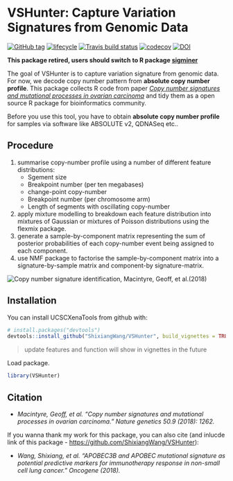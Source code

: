 
<!-- README.md is generated from README.Rmd. Please edit that file -->

# VSHunter: Capture Variation Signatures from Genomic Data

[![GitHub
tag](https://img.shields.io/github/tag/ShixiangWang/VSHunter.svg?label=Github)](https://github.com/ShixiangWang/VSHunter)
[![lifecycle](https://img.shields.io/badge/lifecycle-retire-orange.svg)](https://www.tidyverse.org/lifecycle/#retire)
[![Travis build
status](https://travis-ci.org/ShixiangWang/VSHunter.svg?branch=master)](https://travis-ci.org/ShixiangWang/VSHunter)
[![codecov](https://codecov.io/gh/ShixiangWang/VSHunter/branch/master/graph/badge.svg)](https://codecov.io/gh/ShixiangWang/VSHunter) [![DOI](https://zenodo.org/badge/153238002.svg)](https://zenodo.org/badge/latestdoi/153238002)

**This package retired, users should switch to R package [**sigminer**](https://github.com/ShixiangWang/sigminer)**

The goal of VSHunter is to capture variation signature from genomic
data. For now, we decode copy number pattern from **absolute copy number
profile**. This package collects R code from paper *[Copy number
signatures and mutational processes in ovarian
carcinoma](https://www.nature.com/articles/s41588-018-0179-8)* and tidy
them as a open source R package for bioinformatics community.

Before you use this tool, you have to obtain **absolute copy number
profile** for samples via software like ABSOLUTE v2, QDNASeq etc..

## Procedure

1.  summarise copy-number profile using a number of different feature
    distributions:
      - Sgement size
      - Breakpoint number (per ten megabases)
      - change-point copy-number
      - Breakpoint number (per chromosome arm)
      - Length of segments with oscillating copy-number
2.  apply mixture modelling to breakdown each feature distribution into
    mixtures of Gaussian or mixtures of Poisson distributions using the
    flexmix package.
3.  generate a sample-by-component matrix representing the sum of
    posterior probabilities of each copy-number event being assigned to
    each component.
4.  use NMF package to factorise the sample-by-component matrix into a
    signature-by-sample matrix and component-by
signature-matrix.

<img src="https://media.springernature.com/m685/springer-static/image/art%3A10.1038%2Fs41588-018-0179-8/MediaObjects/41588_2018_179_Fig1_HTML.png" title="Copy number signature identification, Macintyre, Geoff, et al.(2018)" alt="Copy number signature identification, Macintyre, Geoff, et al.(2018)" style="display: block; margin: auto;" />

## Installation

You can install UCSCXenaTools from github with:

``` r
# install.packages("devtools")
devtools::install_github("ShixiangWang/VSHunter", build_vignettes = TRUE)
```

> update features and function will show in vignettes in the future

Load package.

``` r
library(VSHunter)
```

## Citation

  - *Macintyre, Geoff, et al. “Copy number signatures and mutational
    processes in ovarian carcinoma.” Nature genetics 50.9 (2018): 1262.*

If you wanna thank my work for this package, you can also cite (and
inlucde link of this package -
<https://github.com/ShixiangWang/VSHunter>):

  - *Wang, Shixiang, et al. “APOBEC3B and APOBEC mutational signature as
    potential predictive markers for immunotherapy response in non-small
    cell lung cancer.” Oncogene (2018).*
